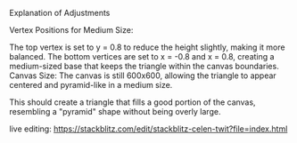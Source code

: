 Explanation of Adjustments

Vertex Positions for Medium Size:

The top vertex is set to y = 0.8 to reduce the height slightly, making it more balanced.
The bottom vertices are set to x = -0.8 and x = 0.8, creating a medium-sized base that keeps the triangle within the canvas boundaries.
Canvas Size:
The canvas is still 600x600, allowing the triangle to appear centered and pyramid-like in a medium size.

This should create a triangle that fills a good portion of the canvas, resembling a "pyramid" shape without being overly large.

live editing: https://stackblitz.com/edit/stackblitz-celen-twit?file=index.html
